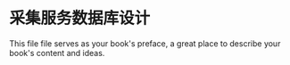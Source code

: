 # 采集服务数据库设计

This file file serves as your book's preface, a great place to describe your book's content and ideas.

